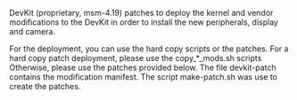 DevKit
(proprietary, msm-4.19) patches to deploy the kernel and vendor modifications to the DevKit in order to install the new peripherals, display and camera.

For the deployment, you can use the hard copy scripts or the patches.
For a hard copy patch deployment, please use the copy_*_mods.sh scripts
Otherwise, please use the patches provided below.
The file devkit-patch contains the modification manifest.
The script make-patch.sh was use to create the patches.
